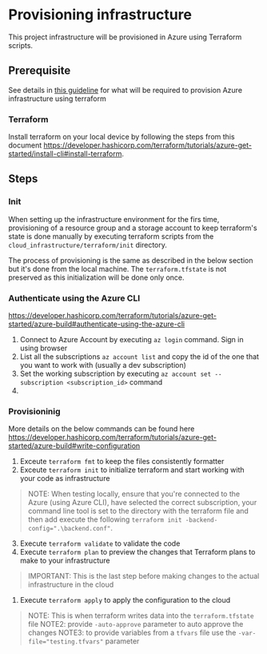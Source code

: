 # Provisioning infrastructure

This project infrastructure will be provisioned in Azure using Terraform scripts.

## Prerequisite

See details in [this guideline](https://developer.hashicorp.com/terraform/tutorials/azure-get-started/azure-build#prerequisites) for what will be required to provision Azure infrastructure using terraform 

### Terraform

Install terraform on your local device by following the steps from this document https://developer.hashicorp.com/terraform/tutorials/azure-get-started/install-cli#install-terraform.

## Steps

### Init

When setting up the infrastructure environment for the firs time, provisioning of a resource group and a storage account to keep terraform's state is done manually by executing terraform scripts from the `cloud_infrastructure/terraform/init` directory.

The process of provisioning is the same as described in the below section but it's done from the local machine. The `terraform.tfstate` is not preserved as this initialization will be done only once.

### Authenticate using the Azure CLI

https://developer.hashicorp.com/terraform/tutorials/azure-get-started/azure-build#authenticate-using-the-azure-cli

1. Connect to Azure Account by executing `az login` command. Sign in using browser
2. List all the subscriptions `az account list` and copy the id of the one that you want to work with (usually a dev subscription)
3. Set the working subscription by executing `az account set --subscription <subscription_id>` command
4. <TODO>


### Provisioninig

More details on the below commands can be found here https://developer.hashicorp.com/terraform/tutorials/azure-get-started/azure-build#write-configuration

1. Exceute `terraform fmt` to keep the files consistently formatter
2. Exceute `terraform init` to initialize terraform and start working with your code as infrastructure

> NOTE: When testing locally, ensure that you're connected to the Azure (using Azure CLI), have selected the correct subscription, your command line tool is set to the directory with the terraform file and then add execute the following `terraform init -backend-config=".\backend.conf"`.

3. Execute `terraform validate` to validate the code
4. Execute `terraform plan` to preview the changes that Terraform plans to make to your infrastructure
> IMPORTANT: This is the last step before making changes to the actual infrastructure in the cloud
1. Execute `terraform apply` to apply the configuration to the cloud

> NOTE: This is when terraform writes data into the `terraform.tfstate` file
> NOTE2: provide `-auto-approve` parameter to auto approve the changes
> NOTE3: to provide variables from a `tfvars` file use the `-var-file="testing.tfvars"` parameter